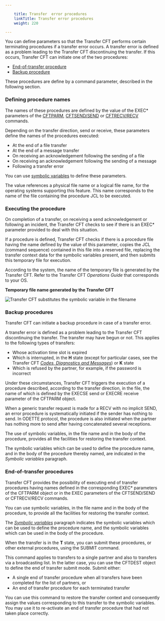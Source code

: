```yaml
---

    title: Transfer  error procedures
    linkTitle: Transfer error procedures
    weight: 220

---
```

You can define parameters so that the Transfer CFT performs certain
terminating procedures if a transfer error occurs. A transfer error is
defined as a problem leading to the Transfer CFT discontinuing the transfer.
If this occurs, Transfer CFT can initiate one of the two procedures:

- [End-of-transfer
    procedure](#End-of-transfer)
- [Backup
    procedure](#Backup_procedures)

These procedures are define by a command parameter,
described in the following section.

<span id="Defining_procedure_names"></span>

### Defining procedure names

The names of these procedures are defined by the value of the EXEC\*
parameters of the [CFTPARM](),
[CFTSEND/SEND](../../cft_configuration_concepts_start_here/default_send_template_concepts)
or [CFTRECV/RECV](../../cft_configuration_concepts_start_here/default_receive_template_concepts)
commands.

Depending on the transfer direction, send or receive, these parameters
define the names of the procedures executed:

- At the end of a
    file transfer
- At the end of a
    message transfer
- On receiving an
    acknowledgement following the sending of a file
- On receiving an
    acknowledgement following the sending of a message
- Following a transfer
    error

You can use [symbolic
variables](../../../c_intro_userinterfaces/command_summary/symbolic_variables) to define these parameters.

The value references a physical file name or a logical file name, for
the operating systems supporting this feature. This name corresponds to
the name of the file containing the procedure JCL to be executed.

<span id="Executing_the_procedure"></span>

### Executing the procedure

On completion of a transfer, on receiving a send acknowledgement or
following an incident, the Transfer CFT checks to see if there is an EXEC\*
parameter provided to deal with this situation.

If a procedure is defined, Transfer CFT checks if there is a procedure
file having the name defined by the value of this parameter, copies the
JCL (command sequence) contained in this file into a reserved file, replacing
the transfer context data for the symbolic variables present, and then
submits this temporary file for execution.

According to the system, the name of the temporary file is generated
by the Transfer CFT. Refer to the Transfer CFT *Operations Guide*
that corresponds to your OS.

**Temporary file name generated by the Transfer
CFT**

![Transfer CFT substitutes the symbolic variable in the filename](/Images/TransferCFT/temp_file_name.png)

<span id="Backup_procedures"></span>

### Backup procedures

Transfer CFT can initiate a backup procedure in case of a transfer error.

A transfer error is defined as a problem leading to the Transfer CFT discontinuing
the transfer. The transfer may have begun or not. This applies to the
following types of transfers:

- Whose activation
    time slot is expired
- Which is interrupted,
    in the <span style="font-weight: bold;">****H****</span> state (except for particular
    cases, see the Transfer CFT *[Codes,
    Diagnostics and Messages](../../../troubleshoot_intro/messages_and_error_codes_start_here)*) or <span style="font-weight: bold;">****K****</span>
    state
- Which is refused
    by the partner, for example, if the password is incorrect

Under these circumstances, Transfer CFT triggers the execution
of a procedure described, according to the transfer direction, in the
file, the name of which is defined by the EXECSE send or EXECRE receive
parameter of the CFTPARM object.

When a generic transfer request is made for a RECV with no implicit
SEND, an error procedure is systematically initiated if the sender has
nothing to send. In ODETTE protocol, the procedure is also initiated when
the partner has nothing more to send after having concatenated several
receptions.

The use of symbolic variables, in the file name and in the body of the
procedure, provides all the facilities for restoring the transfer context.

The symbolic variables which can be used to define the procedure name,
and in the body of the procedure thereby named, are indicated in the *Symbolic
variables* paragraph.

<span id="End-of-transfer"></span>

### End-of-transfer procedures

Transfer CFT provides the possibility of executing end of transfer procedures
having names defined in the corresponding EXEC\* parameters of the CFTPARM
object or in the EXEC parameters of the CFTSEND/SEND or CFTRECV/RECV commands.

You can use symbolic variables, in the file name and in the body of
the procedure, to provide all the facilities for restoring the transfer
context.

The *[Symbolic
variables](../../../c_intro_userinterfaces/command_summary/symbolic_variables)* paragraph indicates the symbolic variables which can
be used to define the procedure name, and the symbolic variables which
can be used in the body of the procedure.

When the transfer is in the <span style="font-weight: bold;">****T****</span>
state, you can submit these procedures, or other external procedures,
using the SUBMIT command.

This command applies to transfers to a single partner and also to transfers
via a broadcasting list. In the latter case, you can use the CFTDEST object
to define the end of transfer submit mode. Submit either:

- A single end of
    transfer procedure when all transfers have been completed for the list
    of partners, or
- An end of transfer
    procedure for each terminated transfer

You can use this command to restore the transfer context and consequently
assign the values corresponding to this transfer to the symbolic variables.
You may use it to re-activate an end of transfer procedure
that had not taken place correctly.
